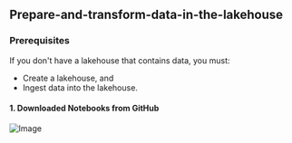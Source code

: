 ## Prepare-and-transform-data-in-the-lakehouse

### Prerequisites
If you don't have a lakehouse that contains data, you must:

- Create a lakehouse, and
- Ingest data into the lakehouse.

#### 1. Downloaded Notebooks from GitHub

![Image](https://github.com/user-attachments/assets/fdc80221-e83f-480f-a143-a5c41fa27cb9)
